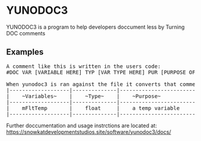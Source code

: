 # YUNODOC3
YUNODOC3 is a program to help developers doccument less by Turning DOC comments 


## Examples

<pre>
A comment like this is written in the users code:
#DOC VAR [VARIABLE HERE] TYP [VAR TYPE HERE] PUR [PURPOSE OF VARIABLE], into a doc table.

When yunodoc3 is ran against the file it converts that comment to this:
|-------------------|--------------|----------------------------------|
|    ~Variables~    |    ~Type~    |    ~Purpose~                     |
|-------------------|--------------|----------------------------------|
|    mFltTemp       |    float     |    a temp variable               |
|-------------------|--------------|----------------------------------| 
</pre>

Further doccumentation and usage instrctions are located at: https://snowkatdevelopmentstudios.site/software/yunodoc3/docs/
